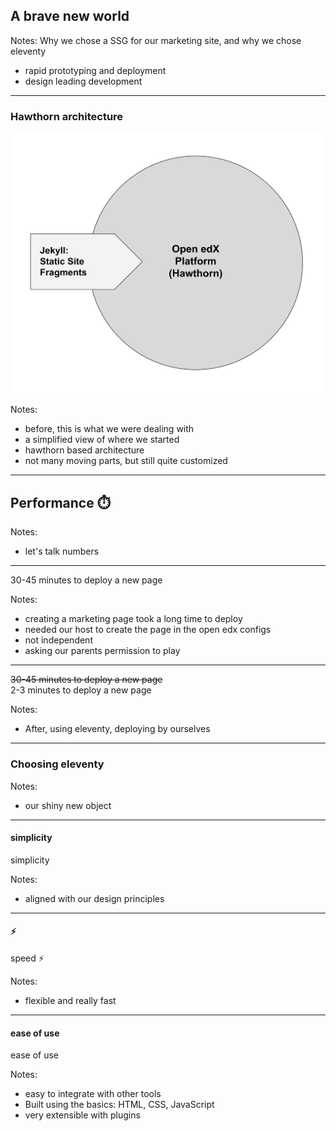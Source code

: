 ## A brave new world

Notes:
Why we chose a SSG for our marketing site, and why we chose eleventy
- rapid prototyping and deployment
- design leading development

---

### Hawthorn architecture <!-- .element: class="hide" -->

![screenshot of our hawthorn platform architecture](img/arch-hawthorn.svg)

Notes:
- before, this is what we were dealing with
- a simplified view of where we started
- hawthorn based architecture
- not many moving parts, but still quite customized

---

## Performance ⏱️

Notes:
- let's talk numbers

---

<!-- .element: class="hide" -->

30-45 minutes to deploy a new page

Notes:
- creating a marketing page took a long time to deploy
- needed our host to create the page in the open edx configs
- not independent
- asking our parents permission to play

---

<!-- .element: class="hide" -->

~~30-45 minutes to deploy a new page~~<br>
2-3 minutes to deploy a new page

Notes:
- After, using eleventy, deploying by ourselves

---

### Choosing eleventy

Notes:
- our shiny new object

---

#### simplicity<!-- .element: class="hide" -->

simplicity

Notes:
- aligned with our design principles

---

#### ⚡<!-- .element: class="hide" -->

speed ⚡

Notes:
- flexible and really fast

---

#### ease of use<!-- .element: class="hide" -->

ease of use

Notes:
- easy to integrate with other tools
- Built using the basics: HTML, CSS, JavaScript
- very extensible with plugins